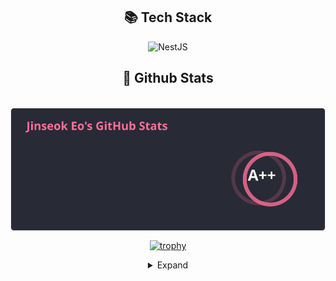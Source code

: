 <div align="center">  

## 📚 Tech Stack  
![NestJS](https://img.shields.io/static/v1?style=for-the-badge&message=NestJS&color=E0234E&logo=NestJS&logoColor=FFFFFF&label=)
  
## 🧳 Github Stats

<p>&nbsp;<img align="center" src="./stats.svg" alt="biud436" /></p>

[![trophy](https://github-profile-trophy.vercel.app/?username=biud436&row=1&theme=monokai)](https://github.com/ryo-ma/github-profile-trophy)

<details>
<summary>Expand</summary>
<img src="./github-metrics.svg">
</details>
  
</div>
